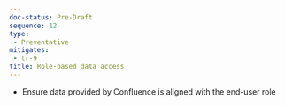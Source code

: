 ```yaml
---
doc-status: Pre-Draft
sequence: 12
type:
 - Preventative
mitigates:
 - tr-9
title: Role-based data access 
---
```


- Ensure data provided by Confluence is aligned with the end-user role